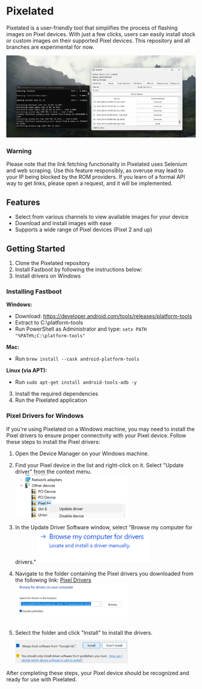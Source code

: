 # Pixelated
Pixelated is a user-friendly tool that simplifies the process of flashing images on Pixel devices. With just a few clicks, users can easily install stock or custom images on their supported Pixel devices.
This repository and all branches are experimental for now.

![Example Image](images/demo.png)

### Warning
Please note that the link fetching functionality in Pixelated uses Selenium and web scraping. Use this feature responsibly, as overuse may lead to your IP being blocked by the ROM providers. If you learn of a formal API way to get links, please open a request, and it will be implemented.

## Features
- Select from various channels to view available images for your device
- Download and install images with ease
- Supports a wide range of Pixel devices (Pixel 2 and up)

## Getting Started
1. Clone the Pixelated repository
2. Install Fastboot by following the instructions below:
3. Install drivers on Windows

### Installing Fastboot

**Windows:**
- Download: https://developer.android.com/tools/releases/platform-tools
- Extract to C:\platform-tools
- Run PowerShell as Administrator and type: `setx PATH "%PATH%;C:\platform-tools"`

**Mac:**
- Run `brew install --cask android-platform-tools`

**Linux (via APT):**
- Run `sudo apt-get install android-tools-adb -y`

3. Install the required dependencies
4. Run the Pixelated application

### Pixel Drivers for Windows
If you're using Pixelated on a Windows machine, you may need to install the Pixel drivers to ensure proper connectivity with your Pixel device. Follow these steps to install the Pixel drivers:

1. Open the Device Manager on your Windows machine.

2. Find your Pixel device in the list and right-click on it. Select "Update driver" from the context menu.
   <img src="images/device_manager.png" alt="Update Driver" width="300">

3. In the Update Driver Software window, select "Browse my computer for drivers."
   <img src="images/browse_drivers.png" alt="Browse Drivers" width="300">

4. Navigate to the folder containing the Pixel drivers you downloaded from the following link:
   [Pixel Drivers](https://developer.android.com/studio/run/win-usb)
   <img src="images/setting_folder_to_driver.png" alt="Browse for Drivers" width="300">

5. Select the folder and click "Install" to install the drivers.
   <img src="images/install_drivers.png" alt="Install Drivers" width="300">

After completing these steps, your Pixel device should be recognized and ready for use with Pixelated.
